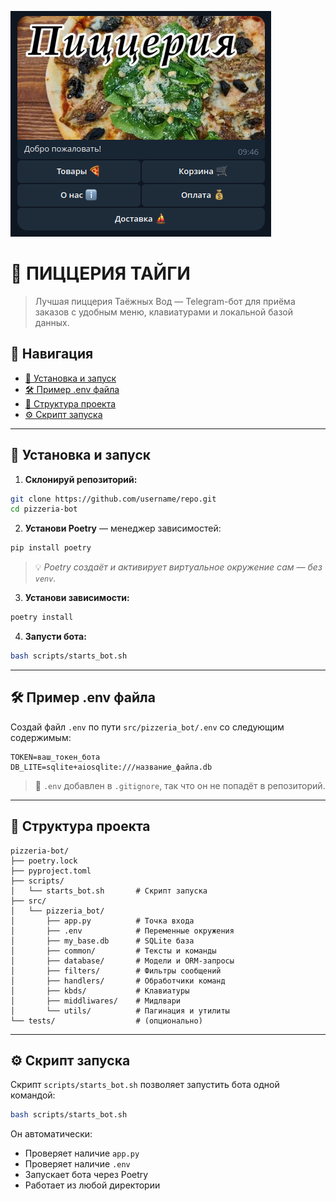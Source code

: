 ![Пиццерия Тайги](https://github.com/SwairIt/Pizzeria-Bot/blob/main/assets/banner.png)

# 🍕 ПИЦЦЕРИЯ ТАЙГИ

> Лучшая пиццерия Таёжных Вод — Telegram-бот для приёма заказов с удобным меню, клавиатурами и локальной базой данных.

## 📌 Навигация

- [🚀 Установка и запуск](#-установка-и-запуск)
- [🛠️ Пример .env файла](#️-пример-env-файла)
- [📁 Структура проекта](#-структура-проекта)
- [⚙️ Скрипт запуска](#️-скрипт-запуска)

---

## 🚀 Установка и запуск

1. **Склонируй репозиторий:**
```bash
git clone https://github.com/username/repo.git
cd pizzeria-bot
```

2. **Установи Poetry** — менеджер зависимостей:
```bash
pip install poetry
```

> 💡 *Poetry создаёт и активирует виртуальное окружение сам — без `venv`.*

3. **Установи зависимости:**
```bash
poetry install
```

4. **Запусти бота:**
```bash
bash scripts/starts_bot.sh
```

---

## 🛠️ Пример .env файла

Создай файл `.env` по пути `src/pizzeria_bot/.env` со следующим содержимым:

```env
TOKEN=ваш_токен_бота
DB_LITE=sqlite+aiosqlite:///название_файла.db
```

> 🔐 `.env` добавлен в `.gitignore`, так что он не попадёт в репозиторий.

---

## 📁 Структура проекта

```
pizzeria-bot/
├── poetry.lock
├── pyproject.toml
├── scripts/
│   └── starts_bot.sh       # Скрипт запуска
├── src/
│   └── pizzeria_bot/
│       ├── app.py          # Точка входа
│       ├── .env            # Переменные окружения
│       ├── my_base.db      # SQLite база
│       ├── common/         # Тексты и команды
│       ├── database/       # Модели и ORM-запросы
│       ├── filters/        # Фильтры сообщений
│       ├── handlers/       # Обработчики команд
│       ├── kbds/           # Клавиатуры
│       ├── middliwares/    # Мидлвари
│       └── utils/          # Пагинация и утилиты
└── tests/                  # (опционально)
```

---

## ⚙️ Скрипт запуска

Скрипт `scripts/starts_bot.sh` позволяет запустить бота одной командой:

```bash
bash scripts/starts_bot.sh
```

Он автоматически:
- Проверяет наличие `app.py`
- Проверяет наличие `.env`
- Запускает бота через Poetry
- Работает из любой директории